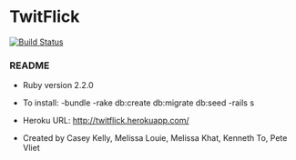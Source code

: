 <h1>TwitFlick</h1>

[![Build Status](https://travis-ci.org/melissalouie/twitflick.svg)](https://travis-ci.org/melissalouie/twitflick)

<h3>README</h3>

* Ruby version
  2.2.0

* To install:
  -bundle
  -rake db:create db:migrate db:seed
  -rails s

* Heroku URL: http://twitflick.herokuapp.com/

* Created by Casey Kelly, Melissa Louie, Melissa Khat, Kenneth To, Pete Vliet
